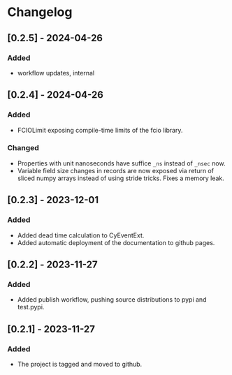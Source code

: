 # Changelog

## [0.2.5] - 2024-04-26

### Added

- workflow updates, internal

## [0.2.4] - 2024-04-26

### Added

- FCIOLimit exposing compile-time limits of the fcio library.

### Changed

- Properties with unit nanoseconds have suffice `_ns` instead of `_nsec` now.
- Variable field size changes in records are now exposed via return of sliced numpy arrays
  instead of using stride tricks. Fixes a memory leak.

## [0.2.3] - 2023-12-01

### Added

- Added dead time calculation to CyEventExt.
- Added automatic deployment of the documentation to github pages.

## [0.2.2] - 2023-11-27

### Added

- Added publish workflow, pushing source distributions to pypi and test.pypi.

## [0.2.1] - 2023-11-27

### Added

- The project is tagged and moved to github.
